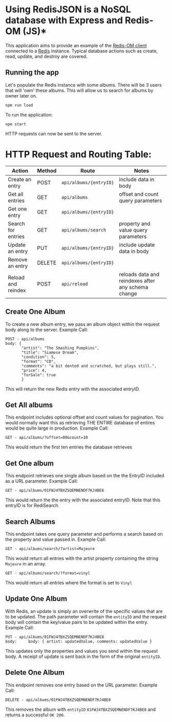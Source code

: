 # Using RedisJSON is a NoSQL database with Express and Redis-OM (JS)\*

This application aims to provide an example of the [Redis-OM client](https://github.com/redis/redis-om-node/blob/main/README.md) connected to a [Redis](https://redis.io/) instance. Typical database actions such as create, read, update, and destroy are covered.

## Running the app

Let's populate the Redis instance with some albums. There will be 3 users that will 'own' these albums. This will allow us to search for albums by owner later on.

```
npm run load
```

To run the application:

```
npm start
```

HTTP requests can now be sent to the server.

# HTTP Request and Routing Table:

| Action             | Method | Route                  | Notes                                              |
| ------------------ | ------ | ---------------------- | -------------------------------------------------- |
| Create an entry    | POST   | `api/albums/{entryID}` | include data in body                               |
| Get all entries    | GET    | `api/albums`           | offset and count query parameters                  |
| Get one entry      | GET    | `api/albums/{entryID}` |
| Search for entries | GET    | `api/albums/search`    | property and value query parameters                |
| Update an entry    | PUT    | `api/albums/{entryID}` | include update data in body                        |
| Remove an entry    | DELETE | `api/albums/{entryID}` |
| Reload and reindex | POST   | `api/reload`           | reloads data and reindexes after any schema change |

## Create One Album

To create a new album entry, we pass an album object within the request body along to the server.
Example Call:

```
POST - api/albums
body: {
       "artist": "The Smashing Pumpkins",
       "title": "Siamese Dream",
       "condition": 5,
       "format": "CD",
       "comments": "a bit dented and scratched, but plays still.",
       "price": 4,
       "forSale": true
       }
```

This will return the new Redis entry with the associated entryID.

## Get All albums

This endpoint includes optional offset and count values for pagination. You would normally want this as retrieving THE ENTIRE database of entires would be quite large in production.
Example Call:

```
GET - api/albums/?offset=00&count=10
```

This would return the first ten entries the database retrieves

## Get One album

This endpoint retrieves one single album based on the the EntryID included as a URL parameter.
Example Call:

```
GET - api/albums/01FWJ4TBXZSQEMNENDF7KJ4BE8
```

This would return the the entry with the associated entryID. Note that this entryID is for RediSearch.

## Search Albums

This endpoint takes one query parameter and performs a search based on the property and value passed in.
Example Call:

```
GET - api/albums/search/?artist=Majeure
```

This would return all entries with the artist property containing the string `Majeure` in an array.

```
GET - api/albums/search/?format=vinyl
```

This would return all entries where the format is set to `Vinyl`

## Update One Album

With Redis, an update is simply an overwrite of the specific values that are to be updated. The path parameter will contain the `entityID` and the request body will contain the key/value pairs to be updated within the entry.
Example Call:

```
PUT - api/albums/01FWJ4TBXZSQEMNENDF7KJ4BE8
body:     body: { artist: updatedValue, comments: updatedValue }
```

This updates only the properties and values you send within the request body. A receipt of update is sent back in the form of the original `entityID`.

## Delete One Album

This endpoint removes one entry based on the URL parameter.
Example Call:

```
DELETE - api/albums/01FWJ4TBXZSQEMNENDF7KJ4BE8
```

This removes the album with `entityID` `01FWJ4TBXZSQEMNENDF7KJ4BE8` and returns a successful `OK 200`.
